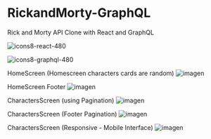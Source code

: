 # RickandMorty-GraphQL

Rick and Morty API Clone with React and GraphQL 

![icons8-react-480](https://user-images.githubusercontent.com/68347411/217638167-9a422f08-cdea-4aa4-9b2b-3880df3903ae.png)


![icons8-graphql-480](https://user-images.githubusercontent.com/68347411/217638085-afcfc00e-f633-430e-adb7-a6b02c22368d.png)


HomeScreen  (Homescreen characters cards are random)
![imagen](https://user-images.githubusercontent.com/68347411/217636639-cfac02b7-fc65-44aa-a9ff-2feafa9141e8.png)

HomeScreen Footer
![imagen](https://user-images.githubusercontent.com/68347411/217636697-ffcd0f29-32bf-4b7b-a486-df4310e822e9.png)

CharactersScreen (using Pagination)
![imagen](https://user-images.githubusercontent.com/68347411/217636779-a6e0a5ba-089b-4b33-a3e5-da862e0b21ba.png)

CharactersScreen (Footer Pagination)
![imagen](https://user-images.githubusercontent.com/68347411/217636848-91443f8d-b44e-459a-a016-5b58cae1d488.png)

CharactersScreen (Responsive - Mobile Interface)
![imagen](https://user-images.githubusercontent.com/68347411/217637228-eda4a114-663f-462d-a0f9-602e59030750.png)
